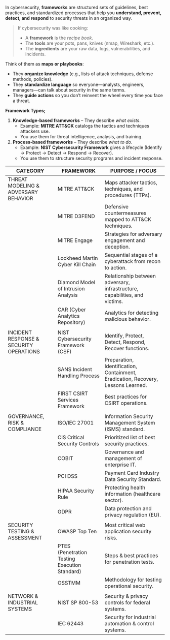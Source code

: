 In cybersecurity, **frameworks** are structured sets of guidelines, best practices, and standardized processes that help you **understand, prevent, detect, and respond** to security threats in an organized way.

> If cybersecurity was like cooking:
> - A **framework** is the _recipe book_.
> - The **tools** are your pots, pans, knives (nmap, Wireshark, etc.).
> - The **ingredients** are your raw data, logs, vulnerabilities, and incidents.

Think of them as **maps or playbooks**:
- They **organize knowledge** (e.g., lists of attack techniques, defense methods, policies).
- They **standardize language** so everyone—analysts, engineers, managers—can talk about security in the same terms.
- They **guide actions** so you don’t reinvent the wheel every time you face a threat.

**Framework Types;**
1. **Knowledge-based frameworks** – They describe _what exists_.
    - Example: **MITRE ATT&CK** catalogs the tactics and techniques attackers use.
    - You use them for threat intelligence, analysis, and training.
2. **Process-based frameworks** – They describe _what to do_.
    - Example: **NIST Cybersecurity Framework** gives a lifecycle (Identify → Protect → Detect → Respond → Recover).
    - You use them to structure security programs and incident response.

| **CATEGORY**                            | **FRAMEWORK**                                 | **PURPOSE / FOCUS**                                                               |
| --------------------------------------- | --------------------------------------------- | --------------------------------------------------------------------------------- |
| THREAT MODELING & ADVERSARY BEHAVIOR    | MITRE ATT&CK                                  | Maps attacker tactics, techniques, and procedures (TTPs).                         |
|                                         | MITRE D3FEND                                  | Defensive countermeasures mapped to ATT&CK techniques.                            |
|                                         | MITRE Engage                                  | Strategies for adversary engagement and deception.                                |
|                                         | Lockheed Martin Cyber Kill Chain              | Sequential stages of a cyberattack from recon to action.                          |
|                                         | Diamond Model of Intrusion Analysis           | Relationship between adversary, infrastructure, capabilities, and victims.        |
|                                         | CAR (Cyber Analytics Repository)              | Analytics for detecting malicious behavior.                                       |
|                                         |                                               |                                                                                   |
| INCIDENT RESPONSE & SECURITY OPERATIONS | NIST Cybersecurity Framework (CSF)            | Identify, Protect, Detect, Respond, Recover functions.                            |
|                                         | SANS Incident Handling Process                | Preparation, Identification, Containment, Eradication, Recovery, Lessons Learned. |
|                                         | FIRST CSIRT Services Framework                | Best practices for CSIRT operations.                                              |
|                                         |                                               |                                                                                   |
| GOVERNANCE, RISK & COMPLIANCE           | ISO/IEC 27001                                 | Information Security Management System (ISMS) standard.                           |
|                                         | CIS Critical Security Controls                | Prioritized list of best security practices.                                      |
|                                         | COBIT                                         | Governance and management of enterprise IT.                                       |
|                                         | PCI DSS                                       | Payment Card Industry Data Security Standard.                                     |
|                                         | HIPAA Security Rule                           | Protecting health information (healthcare sector).                                |
|                                         | GDPR                                          | Data protection and privacy regulation (EU).                                      |
|                                         |                                               |                                                                                   |
| SECURITY TESTING & ASSESSMENT           | OWASP Top Ten                                 | Most critical web application security risks.                                     |
|                                         | PTES (Penetration Testing Execution Standard) | Steps & best practices for penetration tests.                                     |
|                                         | OSSTMM                                        | Methodology for testing operational security.                                     |
|                                         |                                               |                                                                                   |
| NETWORK & INDUSTRIAL SYSTEMS            | NIST SP 800-53                                | Security & privacy controls for federal systems.                                  |
|                                         | IEC 62443                                     | Security for industrial automation & control systems.                             |